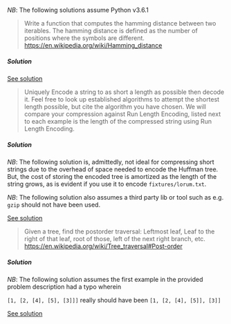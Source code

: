 *NB*: The following solutions assume Python v3.6.1

> Write a function that computes the hamming distance between two iterables. The hamming distance is defined as the number of positions where the symbols are different. <https://en.wikipedia.org/wiki/Hamming_distance>

##### Solution

[See solution](./hamming_distance.py)

> Uniquely Encode a string to as short a length as possible then decode it. Feel free to look up established algorithms to attempt the shortest length possible, but cite the algorithm you have chosen. We will compare your compression against Run Length Encoding, listed next to each example is the length of the compressed string using Run Length Encoding.

##### Solution

*NB*: The following solution is, admittedly, not ideal for compressing short strings due to the overhead of space needed to encode the Huffman tree. But, the cost of storing the encoded tree is amortized as the length of the string grows, as is evident if you use it to encode `fixtures/lorum.txt`.

*NB*: The following solution also assumes a third party lib or tool such as e.g. `gzip` should not have been used.

[See solution](./string_compression.py)

> Given a tree, find the postorder traversal: Leftmost leaf, Leaf to the right of that leaf, root of those, left of the next right branch, etc.
<https://en.wikipedia.org/wiki/Tree_traversal#Post-order>

##### Solution

*NB*: The following solution assumes the first example in the provided problem description had a typo wherein

`[1, [2, [4], [5], [3]]]` really should have been `[1, [2, [4], [5]], [3]]`

[See solution](./post_order_traversal.py)
